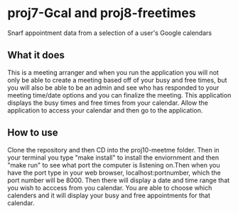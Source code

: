 # proj7-Gcal and proj8-freetimes
Snarf appointment data from a selection of a user's Google calendars


## What it does
This is a meeting arranger and when you run the application you will not only be able to create
a meeting based off of your busy and free times, but you will also be able to be an admin and see
who has responded to your meeting time/date options and you can finalize the meeting.
This application displays the busy times and free times from your calendar. Allow the application to access your calendar 
and then go to the application.


## How to use

Clone the repository and then CD into the proj10-meetme folder. 
Then in your terminal you type "make install" to install the enviornment
and then "make run" to see what port the computer is listening on.Then when you have the 
port type in your web browser, localhost:portnumber, which the port number 
will be 8000. Then there will display a date and time range that you wish to acccess from you
calendar. You are able to choose which calenders and it will display your busy and free appointments for that calendar.

